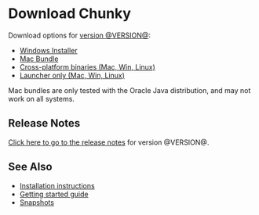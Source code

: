 Download Chunky
===============

Download options for [version @VERSION@][1]:

* [Windows Installer][2]
* [Mac Bundle](@DMG_DL_LINK@)
* [Cross-platform binaries (Mac, Win, Linux)][3]
* [Launcher only (Mac, Win, Linux)][4]

Mac bundles are only tested with the Oracle Java distribution, and may not work
on all systems.

Release Notes
-------------

[Click here to go to the release notes][1] for version @VERSION@.

See Also
--------

* [Installation instructions][5]
* [Getting started guide][6]
* [Snapshots][7]

[1]: release/@VERSION@/release_notes.html
[2]: @EXE_DL_LINK@
[3]: @ZIP_DL_LINK@
[4]: http://chunkyupdate2.llbit.se/ChunkyLauncher.jar
[5]: install.html
[6]: getting_started.html
[7]: /snapshot.html
